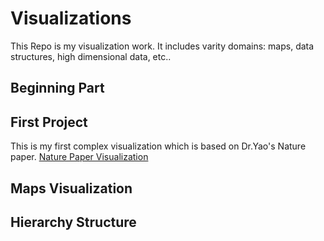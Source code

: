 # Visualizations
This Repo is my visualization work. It includes varity domains: maps, data structures, high dimensional data, etc..
## Beginning Part

## First Project
This is my first complex visualization which is based on Dr.Yao's Nature paper. 
[Nature Paper Visualization](https://wangku.github.io/Visualizations/1st%20project/test_new.html)

## Maps Visualization

## Hierarchy Structure
